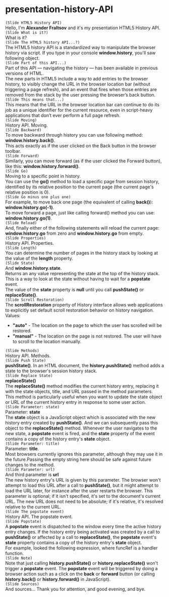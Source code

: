 # presentation-history-API

`(Slide HTML5 History API)`  
Hello, I'm **Alexander Fraltsov** and it's my presentation HTML5 History API.  
`(Slide What is it?)`  
What is it?  
`(Slide The HTML5 history API...?)`  
The HTML5 history API is a standardized way to manipulate the browser history via script. If you type in your console **window.history**, you'll saw following object.  
`(Slide Part of this API...)`  
Part of this API — navigating the history — has been available in previous versions of HTML.  
The new parts in HTML5 include a way to add entries to the browser history, to visibly change the URL in the browser location bar (without triggering a page refresh), and an event that fires when those entries are removed from the stack by the user pressing the browser’s back button.  
`(Slide This means that...)`  
This means that the URL in the browser location bar can continue to do its job as a unique identifier for the current resource, even in script-heavy applications that don’t ever perform a full page refresh.  
`(Slide Moving)`  
History API. Moving.  
`(Slide Backward)`  
To move backward through history you can use following method: **window.history.back()**.  
This acts exactly as if the user clicked on the Back button in the browser toolbar.  
`(Slide Forward)`  
Similarly, you can move forward (as if the user clicked the Forward button), like this: **window.history.forward()**.  
`(Slide Go)`  
Moving to a specific point in history.  
You can use the **go()** method to load a specific page from session history, identified by its relative position to the current page (the current page's relative position is 0).  
`(Slide Go minus one plus one)`  
For example, to move back one page (the equivalent of calling **back()**): **window.history.go(-1)**.  
To move forward a page, just like calling forward() method you can use: **window.history.go(1)**.  
`(Slide Reload)`  
And, finally either of the following statements will reload the current page: **window.history.go** from zero and **window.history.go** from empty.  
`(Slide Properties)`  
History API. Properties.  
`(Slide Length)`  
You can determine the number of pages in the history stack by looking at the value of the **length** property.  
`(Slide State)`  
And **window.history.state**.  
Returns an any value representing the state at the top of the history stack. This is a way to look at the state without having to wait for a **popstate** event.  
The value of the **state** property is **null** until you call **pushState()** or **replaceState()**.  
`(Slide Scroll Restoration)`  
The **scrollRestoration** property of History interface allows web applications to explicitly set default scroll restoration behavior on history navigation.  
Values:  
+ **"auto"** - The location on the page to which the user has scrolled will be restored.  
+ **"manual"** - The location on the page is not restored. The user will have to scroll to the location manually.  

`(Slide Methods)`  
History API. Methods.  
`(Slide Push State)`  
**pushState()**. In an HTML document, the **history.pushState()** method adds a state to the browser's session history stack.  
`(Slide Replace State)`  
**replaceState()**  
The **replaceState()** method modifies the current history entry, replacing it with the state objects, title, and URL passed in the method parameters.  
This method is particularly useful when you want to update the state object or URL of the current history entry in response to some user action.  
`(Slide Parameter: state)`  
Parameter: **state**  
The **state** object is a JavaScript object which is associated with the new history entry created by **pushState()**. And we can subsequently pass this object to the **replaceState()** method. Whenever the user navigates to the new state, a **popstate** event is fired, and the **state** property of the event contains a copy of the history entry's **state** object.  
`(Slide Parameter: title)`  
Parameter: **title**.  
Most browsers currently ignores this parameter, although they may use it in the future.Passing the empty string here should be safe against future changes to the method.  
`(Slide Parameter: url)`  
And third parameter is **url**  
The new history entry's URL is given by this parameter. The browser won't attempt to load this URL after a call to **pushState()**, but it might attempt to load the URL later, for instance after the user restarts the browser. This parameter is optional; if it isn't specified, it's set to the document's current URL. The new URL does not need to be absolute; if it's relative, it's resolved relative to the current URL.  
`(Slide The popstate event)`  
History API. The popstate event.  
`(Slide Popstate)`  
A **popstate** event is dispatched to the window every time the active history entry changes. If the history entry being activated was created by a call to **pushState()** or affected by a call to **replaceState()**, the **popstate** event's **state** property contains a copy of the history entry's **state** object.  
For example, looked the following expression, where funcRef is a handler function.  
`(Slide Note)`  
Note that just calling **history.pushState()** or **history.replaceState()** won't trigger a **popstate** event. The **popstate** event will be triggered by doing a browser action such as a click on the **back** or **forward** button (or calling **history.back()** or **history.forward()** in JavaScript).  
`(Slide Sources)`  
And sources... Thank you for attention, and good evening, and bye.  
